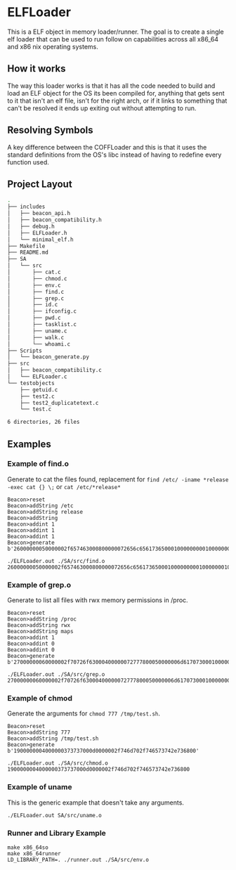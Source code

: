 # ELFLoader

This is a ELF object in memory loader/runner. The goal is to create a single 
elf loader that can be used to run follow on capabilities across all x86_64 and x86 nix operating systems.

## How it works
The way this loader works is that it has all the code needed to build and load
an ELF object for the OS its been compiled for, anything that gets sent to it
that isn't an elf file, isn't for the right arch, or if it links to something 
that can't be resolved it ends up exiting out without attempting to run.

## Resolving Symbols
A key difference between the COFFLoader and this is that it uses the standard
definitions from the OS's libc instead of having to redefine every function used.

## Project Layout

``` sh
.
├── includes
│   ├── beacon_api.h
│   ├── beacon_compatibility.h
│   ├── debug.h
│   ├── ELFLoader.h
│   └── minimal_elf.h
├── Makefile
├── README.md
├── SA
│   └── src
│       ├── cat.c
│       ├── chmod.c
│       ├── env.c
│       ├── find.c
│       ├── grep.c
│       ├── id.c
│       ├── ifconfig.c
│       ├── pwd.c
│       ├── tasklist.c
│       ├── uname.c
│       ├── walk.c
│       └── whoami.c
├── Scripts
│   └── beacon_generate.py
├── src
│   ├── beacon_compatibility.c
│   └── ELFLoader.c
└── testobjects
    ├── getuid.c
    ├── test2.c
    ├── test2_duplicatetext.c
    └── test.c

6 directories, 26 files
```

## Examples 

### Example of find.o
Generate to cat the files found, replacement for `find /etc/ -iname *release -exec cat {} \;`
or `cat /etc/*release*`

```
Beacon>reset
Beacon>addString /etc
Beacon>addString release
Beacon>addString
Beacon>addint 1
Beacon>addint 1
Beacon>addint 1
Beacon>generate
b'26000000050000002f657463000800000072656c65617365000100000000010000000100000001000000'
```

```
./ELFLoader.out ./SA/src/find.o 26000000050000002f657463000800000072656c65617365000100000000010000000100000001000000
```

### Example of grep.o
Generate to list all files with rwx memory permissions in /proc.

```
Beacon>reset
Beacon>addString /proc
Beacon>addString rwx
Beacon>addString maps
Beacon>addint 1
Beacon>addint 0
Beacon>addint 0
Beacon>generate
b'27000000060000002f70726f63000400000072777800050000006d61707300010000000000000000000000'
```

```
./ELFLoader.out ./SA/src/grep.o 27000000060000002f70726f63000400000072777800050000006d61707300010000000000000000000000
```

### Example of chmod
Generate the arguments for `chmod 777 /tmp/test.sh`.

```
Beacon>reset
Beacon>addString 777
Beacon>addString /tmp/test.sh
Beacon>generate
b'1900000004000000373737000d0000002f746d702f746573742e736800'
```

```
./ELFLoader.out ./SA/src/chmod.o 1900000004000000373737000d0000002f746d702f746573742e736800
```

### Example of uname
This is the generic example that doesn't take any arguments.

```
./ELFLoader.out SA/src/uname.o
```

### Runner and Library Example

```
make x86_64so
make x86_64runner
LD_LIBRARY_PATH=. ./runner.out ./SA/src/env.o
```
